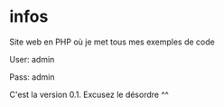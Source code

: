 # infos
Site web en PHP où je met tous mes exemples de code

User: admin

Pass: admin

C'est la version 0.1. Excusez le désordre ^^